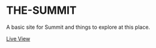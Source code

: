 # THE-SUMMIT
A basic site for Summit and things to explore at this place.


[Live View](https://thesummitsite.netlify.app/)
